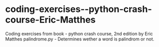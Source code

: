 # coding-exercises--python-crash-course-Eric-Matthes
Coding exercises from book - python crash course, 2nd edition by Eric Matthes
palindrome.py - Determines wether a word is palindrom or not.